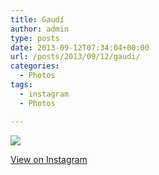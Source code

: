 ```yaml
---
title: Gaudí
author: admin
type: posts
date: 2013-09-12T07:34:04+00:00
url: /posts/2013/09/12/gaudi/
categories:
  - Photos
tags:
  - instagram
  - Photos

---
```

<img src="http://lobban.org/wordpress//HLIC/ddba7f6b087e5c048cf84776cced4de0.jpg" class="instagram-image" />

<p class="view-instagram">
  <a href="http://instagram.com/p/eJoPIdKlpu/">View on Instagram</a>
</p>